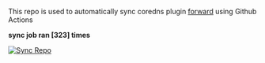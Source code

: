 This repo is used to automatically sync coredns plugin [forward](https://github.com/QZLin/forward) using Github Actions

**sync job ran [323] times**

[![Sync Repo](https://github.com/QZLin/coredns-extract/actions/workflows/sync.yaml/badge.svg)](https://github.com/QZLin/coredns-extract/actions/workflows/sync.yaml)
